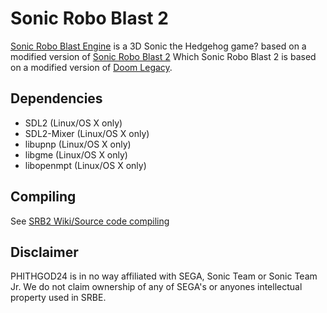 # Sonic Robo Blast 2


[Sonic Robo Blast Engine](https://srb2.org/) is a 3D Sonic the Hedgehog game? based on a modified version of [Sonic Robo Blast 2](http://srb2.org/) Which Sonic Robo Blast 2 is based on a modified version of
 [Doom Legacy](http://doomlegacy.sourceforge.net/).

## Dependencies
- SDL2 (Linux/OS X only)
- SDL2-Mixer (Linux/OS X only)
- libupnp (Linux/OS X only)
- libgme (Linux/OS X only)
- libopenmpt (Linux/OS X only)

## Compiling

See [SRB2 Wiki/Source code compiling](http://wiki.srb2.org/wiki/Source_code_compiling)

## Disclaimer
PHITHGOD24 is in no way affiliated with SEGA, Sonic Team or Sonic Team Jr. We do not claim ownership of any of SEGA's or anyones intellectual property used in SRBE.
